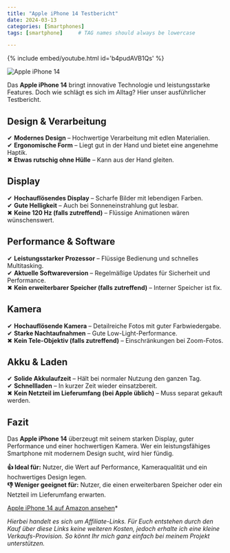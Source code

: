 ```yaml
---
title: "Apple iPhone 14 Testbericht"
date: 2024-03-13
categories: [Smartphones]
tags: [smartphone]     # TAG names should always be lowercase

---
```





{% include embed/youtube.html id='b4pudAVB1Qs' %}


![Apple iPhone 14 ](https://m.media-amazon.com/images/I/71WEd-+xwFL._AC_SL1500_.jpg)

Das **Apple iPhone 14** bringt innovative Technologie und leistungsstarke Features. Doch wie schlägt es sich im Alltag? Hier unser ausführlicher Testbericht.

## Design & Verarbeitung

✔ **Modernes Design** – Hochwertige Verarbeitung mit edlen Materialien.  
✔ **Ergonomische Form** – Liegt gut in der Hand und bietet eine angenehme Haptik.  
✖ **Etwas rutschig ohne Hülle** – Kann aus der Hand gleiten.

## Display

✔ **Hochauflösendes Display** – Scharfe Bilder mit lebendigen Farben.  
✔ **Gute Helligkeit** – Auch bei Sonneneinstrahlung gut lesbar.  
✖ **Keine 120 Hz (falls zutreffend)** – Flüssige Animationen wären wünschenswert.

## Performance & Software

✔ **Leistungsstarker Prozessor** – Flüssige Bedienung und schnelles Multitasking.  
✔ **Aktuelle Softwareversion** – Regelmäßige Updates für Sicherheit und Performance.  
✖ **Kein erweiterbarer Speicher (falls zutreffend)** – Interner Speicher ist fix.

## Kamera

✔ **Hochauflösende Kamera** – Detailreiche Fotos mit guter Farbwiedergabe.  
✔ **Starke Nachtaufnahmen** – Gute Low-Light-Performance.  
✖ **Kein Tele-Objektiv (falls zutreffend)** – Einschränkungen bei Zoom-Fotos.

## Akku & Laden

✔ **Solide Akkulaufzeit** – Hält bei normaler Nutzung den ganzen Tag.  
✔ **Schnellladen** – In kurzer Zeit wieder einsatzbereit.  
✖ **Kein Netzteil im Lieferumfang (bei Apple üblich)** – Muss separat gekauft werden.

## Fazit

Das **Apple iPhone 14** überzeugt mit seinem starken Display, guter Performance und einer hochwertigen Kamera. Wer ein leistungsfähiges Smartphone mit modernem Design sucht, wird hier fündig.

**👍 Ideal für:** Nutzer, die Wert auf Performance, Kameraqualität und ein hochwertiges Design legen.  
**👎 Weniger geeignet für:** Nutzer, die einen erweiterbaren Speicher oder ein Netzteil im Lieferumfang erwarten.

[Apple iPhone 14 auf Amazon ansehen](https://amzn.to/4hqTX25)*

*Hierbei handelt es sich um Affiliate-Links. Für Euch entstehen durch den Kauf über diese Links keine weiteren Kosten, jedoch erhalte ich eine kleine Verkaufs-Provision. So könnt Ihr mich ganz einfach bei meinem Projekt unterstützen.*
